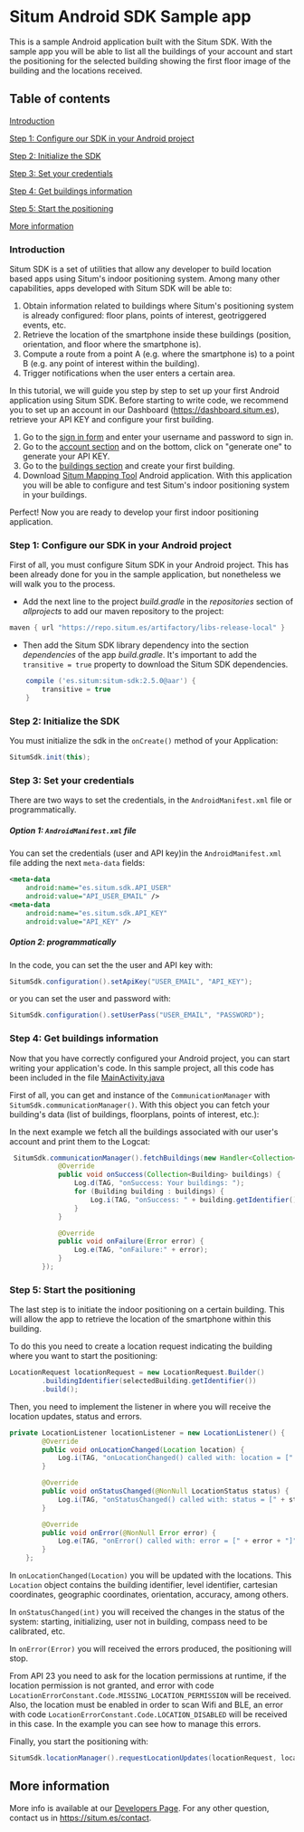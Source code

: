 Situm Android SDK Sample app
=======================

This is a sample Android application built with the Situm SDK. With the sample app you will be able 
to list all the buildings of your account and start the positioning for the selected building showing 
 the first floor image of the building and the locations received.

## Table of contents

[Introduction](#introduction)

[Step 1: Configure our SDK in your Android project](#configureproject)

[Step 2: Initialize the SDK](#init)

[Step 3: Set your credentials](#config)

[Step 4: Get buildings information](#communicationmanager)

[Step 5: Start the positioning](#positioning)

[More information](#moreinfo)

### Introduction

Situm SDK is a set of utilities that allow any developer to build location based apps using Situm's indoor positioning system. 
Among many other capabilities, apps developed with Situm SDK will be able to:

1. Obtain information related to buildings where Situm's positioning system is already configured: 
floor plans, points of interest, geotriggered events, etc.
2. Retrieve the location of the smartphone inside these buildings (position, orientation, and floor 
where the smartphone is).
3. Compute a route from a point A (e.g. where the smartphone is) to a point B (e.g. any point of 
interest within the building).
4. Trigger notifications when the user enters a certain area.

In this tutorial, we will guide you step by step to set up your first Android application using Situm SDK. 
Before starting to write code, we recommend you to set up an account in our Dashboard 
(https://dashboard.situm.es), retrieve your API KEY and configure your first building.

1. Go to the [sign in form](http://dashboard.situm.es/accounts/register) and enter your username 
and password to sign in.
2. Go to the [account section](https://dashboard.situm.es/accounts/profile) and on the bottom, click 
on "generate one" to generate your API KEY.
3. Go to the [buildings section](http://dashboard.situm.es/buildings) and create your first building.
4. Download [Situm Mapping Tool](https://play.google.com/store/apps/details?id=es.situm.maps) 
Android application. With this application you will be able to configure and test Situm's indoor 
positioning system in your buildings.

Perfect! Now you are ready to develop your first indoor positioning application.

### <a name="configureproject"></a> Step 1: Configure our SDK in your Android project

First of all, you must configure Situm SDK in your Android project. This has been already done for 
you in the sample application, but nonetheless we will walk you to the process.

* Add the next line to the project *build.gradle* in the *repositories* section of *allprojects* to
add our maven repository to the project:

```groovy
maven { url "https://repo.situm.es/artifactory/libs-release-local" }
```

* Then add the Situm SDK library dependency into the section *dependencies* of the app *build.gradle*.
It's important to add the `transitive = true` property to download the Situm SDK dependencies.

```groovy
    compile ('es.situm:situm-sdk:2.5.0@aar') {
        transitive = true
    }
```

### <a name="init"></a> Step 2: Initialize the SDK

You must initialize the sdk in the `onCreate()` method of your Application:

```java
SitumSdk.init(this);
```

### <a name="config"></a> Step 3: Set your credentials

There are two ways to set the credentials, in the `AndroidManifest.xml` file or programmatically.

##### Option 1: `AndroidManifest.xml` file

You can set the credentials (user and API key)in the `AndroidManifest.xml` file adding the next `meta-data` fields:

```xml
<meta-data
    android:name="es.situm.sdk.API_USER"
    android:value="API_USER_EMAIL" />
<meta-data
    android:name="es.situm.sdk.API_KEY"
    android:value="API_KEY" />
```

##### Option 2: programmatically

In the code, you can set the the user and API key with:

```java
SitumSdk.configuration().setApiKey("USER_EMAIL", "API_KEY");
```

or you can set the user and password with:

```java
SitumSdk.configuration().setUserPass("USER_EMAIL", "PASSWORD");
```

### <a name="communicationmanager"></a> Step 4: Get buildings information

Now that you have correctly configured your Android project, you can start writing your application's code. 
In this sample project, all this code has been included in the file [MainActivity.java](https://github.com/situmtech/situm-android-getting-started/blob/master/app/src/main/java/es/situm/gettingstarted/MainActivity.java)

First of all, you can get and instance of the `CommunicationManager` with `SitumSdk.communicationManager()`.
With this object you can fetch your building's data (list of buildings, floorplans, points of interest, etc.):

In the next example we fetch all the buildings associated with our user's account and print them to the Logcat:

```java
 SitumSdk.communicationManager().fetchBuildings(new Handler<Collection<Building>>() {
            @Override
            public void onSuccess(Collection<Building> buildings) {
                Log.d(TAG, "onSuccess: Your buildings: ");
                for (Building building : buildings) {
                    Log.i(TAG, "onSuccess: " + building.getIdentifier() + " - " + building.getName());
                }
            }

            @Override
            public void onFailure(Error error) {
                Log.e(TAG, "onFailure:" + error);
            }
        });
```

### <a name="positioning"></a>Step 5: Start the positioning

The last step is to initiate the indoor positioning on a certain building. 
This will allow the app to retrieve the location of the smartphone within this building.

To do this you need to create a location request indicating the building where you want to start
 the positioning:

```java
LocationRequest locationRequest = new LocationRequest.Builder()
        .buildingIdentifier(selectedBuilding.getIdentifier())
        .build();
```

Then, you need to implement the listener in where you will receive the location updates, status and errors.

```java
private LocationListener locationListener = new LocationListener() {
        @Override
        public void onLocationChanged(Location location) {
            Log.i(TAG, "onLocationChanged() called with: location = [" + location + "]");
        }

        @Override
        public void onStatusChanged(@NonNull LocationStatus status) {
            Log.i(TAG, "onStatusChanged() called with: status = [" + status + "]");
        }

        @Override
        public void onError(@NonNull Error error) {
            Log.e(TAG, "onError() called with: error = [" + error + "]");
        }
    };

```

In `onLocationChanged(Location)` you will be updated with the locations. This `Location` object contains
the building identifier, level identifier, cartesian coordinates, geographic coordinates, orientation,
accuracy, among others.

In `onStatusChanged(int)` you will received the changes in the status of the system: starting, initializing,
user not in building, compass need to be calibrated, etc.

In `onError(Error)` you will received the errors produced, the positioning will stop. 

From API 23 you need to ask for the location permissions at runtime, if the location permission is not 
granted, and error with code `LocationErrorConstant.Code.MISSING_LOCATION_PERMISSION` will be received.
Also, the location must be enabled in order to scan Wifi and BLE, an error with code `LocationErrorConstant.Code.LOCATION_DISABLED`
will be received in this case. In the example you can see how to manage this errors.

Finally, you start the positioning with:

```java
SitumSdk.locationManager().requestLocationUpdates(locationRequest, locationListener);
```

## <a name="moreinfo"></a> More information

More info is available at our [Developers Page](https://des.situm.es/developers/pages/android/).
For any other question, contact us in https://situm.es/contact.
